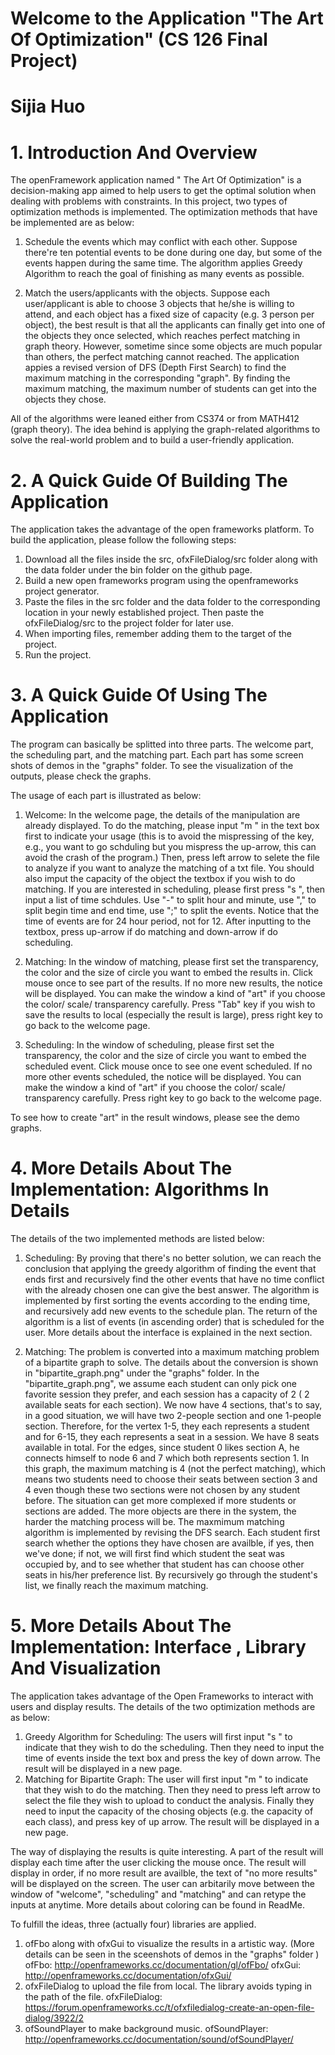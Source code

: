 
# Welcome to the Application "The Art Of Optimization" (CS 126 Final Project)

# Sijia Huo

# 1. Introduction And Overview

The openFramework application named " The Art Of Optimization" is a decision-making app aimed to help users to get the optimal solution when dealing with problems with constraints. In this project, two types of optimization methods is implemented. The optimization methods that have be implemented are as below:

1. Schedule the events which may conflict with each other. Suppose there're ten potential events to be done during one day, but some of the events happen during the same time. The algorithm  applies Greedy Algorithm to reach the goal of finishing as many events as possible.

1. Match the users/applicants with the objects. Suppose each user/applicant is able to choose 3 objects that he/she is willing to attend, and each object has a fixed size of capacity (e.g. 3 person per object), the best result is that all the applicants can finally get into one of the objects they once selected, which reaches perfect matching in graph theory. However, sometime since some objects are much popular than others, the perfect matching cannot reached. The application appies a revised version of DFS (Depth First Search) to find the maximum matching in the corresponding "graph". By finding the maximum matching, the maximum number of students can get into the objects they chose. 

All of the algorithms were leaned either from CS374 or from MATH412 (graph theory). The idea behind is applying the graph-related algorithms to solve the real-world problem and to build a user-friendly application.


# 2. A Quick Guide Of Building The Application

The application takes the advantage of the open frameworks platform. To build the application, please follow the following steps:

1. Download all the files inside the src, ofxFileDialog/src folder along with the data folder under the bin folder on the github page.
1. Build a new open frameworks program using the openframeworks project generator.
1. Paste the files in the src folder and the data folder to the corresponding location in your newly established project. Then paste the ofxFileDialog/src to the project folder for later use. 
1. When importing files, remember adding them to the target of the project.
1. Run the project.


# 3. A Quick Guide Of Using The Application

The program can basically be splitted into three parts. The welcome part, the scheduling part, and the matching part. Each part has some screen shots of demos in the "graphs" folder. To see the visualization of the outputs, please check the graphs.

The usage of each part is illustrated as below:

1. Welcome: In the welcome page, the details of the manipulation are already displayed. To do the matching, please input "m " in the text box first to indicate your usage (this is to avoid the mispressing of the key, e.g., you want to go schduling but you mispress the up-arrow, this can avoid the crash of the program.) Then, press left arrow to selete the file to analyze if you want to analyze the matching of a txt file. You should also imput the capacity of the object the textbox if you wish to do matching. If you are interested in scheduling, please first press "s ", then input a list of time schdules. Use "-" to split hour and minute, use "," to split begin time and end time, use ";" to split the events. Notice that the time of events are for 24 hour period, not for 12. After inputting to the textbox, press up-arrow if do matching and down-arrow if do scheduling.

1. Matching: In the window of matching, please first set the transparency, the color and the size of circle you want to embed the results in. Click mouse once to see part of the results. If no more new results, the notice will be displayed. You can make the window a kind of "art" if you choose the color/ scale/ transparency carefully. Press "Tab" key if you wish to save the results to local (especially the result is large), press right key to go back to the welcome page.

1. Scheduling: In the window of scheduling, please first set the transparency, the color and the size of circle you want to embed the scheduled event. Click mouse once to see one event scheduled. If no more other events scheduled, the notice will be displayed. You can make the window a kind of "art" if you choose the color/ scale/ transparency carefully. Press right key to go back to the welcome page.

To see how to create "art" in the result windows, please see the demo graphs. 


# 4. More Details About The Implementation: Algorithms In Details

The details of the two implemented methods are listed below:


1. Scheduling: By proving that there's no better solution, we can reach the conclusion that applying the greedy algorithm of finding the event that ends first and recursively find the other events that have no time conflict with the already chosen one can give the best answer. The algorithm is implemented by first sorting the events according to the ending time, and recursively add new events to the schedule plan. The return of the algorithm is a list of events (in ascending order) that is scheduled for the user. More details about the interface is explained in the next section.

1. Matching: The problem is converted into a maximum matching problem of a bipartite graph to solve. The details about the conversion is shown in "bipartite_graph.png" under the "graphs" folder. In the "bipartite_graph.png", we assume each student can only pick one favorite session they prefer, and each session has a capacity of 2 ( 2 available seats for each section). We now have 4 sections, that's to say, in a good situation, we will have two 2-people section and one 1-people section. Therefore, for the vertex 1-5, they each represents a student and for 6-15, they each represents a seat in a session. We have 8 seats available in total. For the edges, since student 0 likes section A, he connects himself to node 6 and 7 which both represents section 1. In this graph, the maximum matching is 4 (not the perfect matching), which means two students need to choose their seats between section 3 and 4 even though these two sections were not chosen by any student before. The situation can get more complexed if more students or sections are added. The more objects are there in the system, the harder the matching process will be. The maxmimum matching algorithm is implemented by revising the DFS search. Each student first search whether the options they have chosen are availble, if yes, then we've done; if not, we will first find which student the seat was occupied by, and to see whether that student has can choose other seats in his/her preference list. By recursively go through the student's list, we finally reach the maximum matching.

# 5. More Details About The Implementation: Interface , Library And Visualization

The application takes advantage of the Open Frameworks to interact with users and display results. The details of the two optimization methods are as below:

1. Greedy Algorithm for Scheduling: The users will first input "s " to indicate that they wish to do the scheduling. Then they need to input the time of events inside the text box and press the key of down arrow. The result will be displayed in a new page.
1. Matching for Bipartite Graph: The user will first input "m " to indicate that they wish to do the matching. Then they need to press left arrow to select the file they wish to upload to conduct the analysis. Finally they need to input the capacity of the chosing objects (e.g. the capacity of each class), and press key of up arrow. The result will be displayed in a new page.

The way of displaying the results is quite interesting. A part of the result will display each time after the user clicking the mouse once. The result will display in order, if no more result are availble, the text of "no more results" will be displayed on the screen. The user can arbitarily move between the window of "welcome", "scheduling" and "matching" and can retype the inputs at anytime. More details about coloring can be found in ReadMe.

To fulfill the ideas, three (actually four) libraries are applied. 
1. ofFbo along with ofxGui to visualize the results in a artistic way. (More details can be seen in the sceenshots of demos in the "graphs" folder )
ofFbo: http://openframeworks.cc/documentation/gl/ofFbo/
ofxGui: http://openframeworks.cc/documentation/ofxGui/
1. ofxFileDialog to upload the file from local. The library avoids typing in the path of the file.
ofxFileDialog: https://forum.openframeworks.cc/t/ofxfiledialog-create-an-open-file-dialog/3922/2
1. ofSoundPlayer to make background music.
ofSoundPlayer: http://openframeworks.cc/documentation/sound/ofSoundPlayer/



